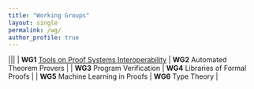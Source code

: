 ```yaml
---
title: "Working Groups"
layout: single
permalink: /wg/
author_profile: true
---
```

|||
| **WG1** [Tools on Proof Systems Interoperability](./wg1) | **WG2** Automated Theorem Provers |
| **WG3** Program Verification | **WG4** Libraries of Formal Proofs |
| **WG5** Machine Learning in Proofs | **WG6** Type Theory |